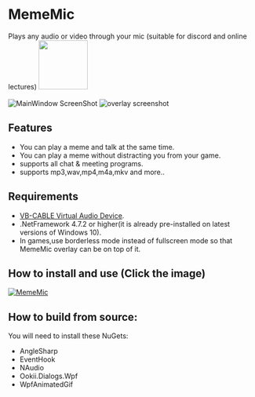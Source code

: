 # MemeMic
 Plays any audio or video through your mic (suitable for discord and online lectures)
 <a href="https://www.paypal.com/paypalme/khalidwaleed0"><img src="https://user-images.githubusercontent.com/54943086/113522809-f8b8ca80-95a3-11eb-80c6-842b8dcabdd7.png" width=100/></a>
<br>
<br>
![MainWindow ScreenShot](https://user-images.githubusercontent.com/54943086/113523137-46363700-95a6-11eb-9617-5a684c9a0942.png)
![overlay screenshot](https://user-images.githubusercontent.com/54943086/113523251-f3a94a80-95a6-11eb-891e-ea051c8e380c.png)
## Features
* You can play a meme and talk at the same time.
* You can play a meme without distracting you from your game.
* supports all chat & meeting programs.
* supports mp3,wav,mp4,m4a,mkv and more..
## Requirements
* [VB-CABLE Virtual Audio Device](https://vb-audio.com/Cable/).
* .NetFramework 4.7.2 or higher(it is already pre-installed on latest versions of Windows 10).
* In games,use borderless mode instead of fullscreen mode so that MemeMic overlay can be on top of it.
## How to install and use (Click the image)
[![MemeMic](https://img.youtube.com/vi/EYm-vHmgWEk/0.jpg)](https://www.youtube.com/watch?v=EYm-vHmgWEk)
## How to build from source:
You will need to install these NuGets:
* AngleSharp
* EventHook
* NAudio
* Ookii.Dialogs.Wpf
* WpfAnimatedGif

